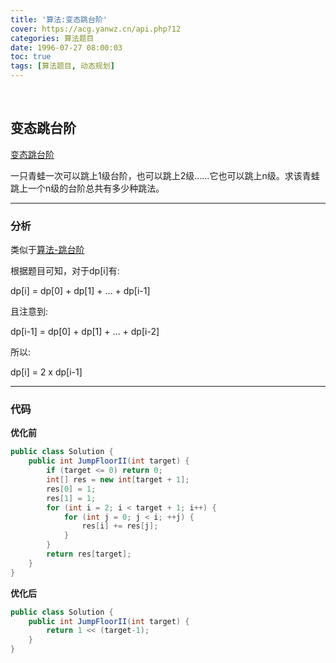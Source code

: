 ```yaml
---
title: '算法:变态跳台阶'
cover: https://acg.yanwz.cn/api.php?12
categories: 算法题目
date: 1996-07-27 08:00:03
toc: true
tags: [算法题目, 动态规划]
---
```


<br/>

<!--more-->

## 变态跳台阶

[变态跳台阶](https://www.nowcoder.com/practice/22243d016f6b47f2a6928b4313c85387?tpId=13&tqId=11162&tPage=1&rp=1&ru=%2Fta%2Fcoding-interviews&qru=%2Fta%2Fcoding-interviews%2Fquestion-ranking)

一只青蛙一次可以跳上1级台阶，也可以跳上2级……它也可以跳上n级。求该青蛙跳上一个n级的台阶总共有多少种跳法。

****

### 分析

类似于[算法-跳台阶](https://jasonkayzk.github.io/1996/07/27/算法-跳台阶/)

根据题目可知，对于dp[i]有:

dp[i] = dp[0] + dp[1] + … + dp[i-1]

且注意到:

dp[i-1] = dp[0] + dp[1] + … + dp[i-2]

所以:

dp[i] = 2 x dp[i-1]

****

### 代码

**优化前**

```java
public class Solution {
    public int JumpFloorII(int target) {
        if (target <= 0) return 0;
        int[] res = new int[target + 1];
        res[0] = 1;
        res[1] = 1;
        for (int i = 2; i < target + 1; i++) {
            for (int j = 0; j < i; ++j) {
                res[i] += res[j];
            }
        }
        return res[target];
    }
}
```

**优化后**

```java
public class Solution {
    public int JumpFloorII(int target) {
        return 1 << (target-1);  
    }
}
```

